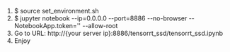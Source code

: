 1. $ source set_environment.sh
2. $ jupyter notebook --ip=0.0.0.0 --port=8886 --no-browser --NotebookApp.token='' --allow-root
3. Go to URL: http://{your server ip}:8886/tensorrt_ssd/tensorrt_ssd.ipynb 
4. Enjoy
